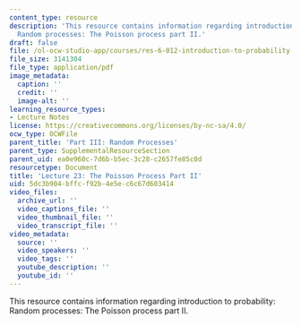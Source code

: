 ```yaml
---
content_type: resource
description: 'This resource contains information regarding introduction to probability:
  Random processes: The Poisson process part II.'
draft: false
file: /ol-ocw-studio-app/courses/res-6-012-introduction-to-probability-spring-2018/5dc3b904bffcf92b4e5ec6c67d603414_MITRES_6_012S18_L23.pdf
file_size: 3141304
file_type: application/pdf
image_metadata:
  caption: ''
  credit: ''
  image-alt: ''
learning_resource_types:
- Lecture Notes
license: https://creativecommons.org/licenses/by-nc-sa/4.0/
ocw_type: OCWFile
parent_title: 'Part III: Random Processes'
parent_type: SupplementalResourceSection
parent_uid: ea0e960c-7d6b-b5ec-3c28-c2657fe85c0d
resourcetype: Document
title: 'Lecture 23: The Poisson Process Part II'
uid: 5dc3b904-bffc-f92b-4e5e-c6c67d603414
video_files:
  archive_url: ''
  video_captions_file: ''
  video_thumbnail_file: ''
  video_transcript_file: ''
video_metadata:
  source: ''
  video_speakers: ''
  video_tags: ''
  youtube_description: ''
  youtube_id: ''
---
```

This resource contains information regarding introduction to probability: Random processes: The Poisson process part II.